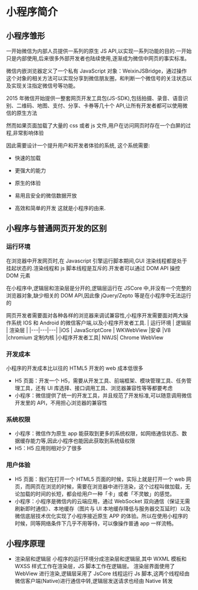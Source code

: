 # 小程序简介

## 小程序雏形

一开始微信为内部人员提供一系列的原生 JS API,以实现一系列功能的目的.一开始只是内部使用,后来很多外部开发者也陆续使用,逐渐成为微信中网页的事实标准。

微信内嵌浏览器定义了一个私有 JavaScript 对象：WeixinJSBridge，通过操作这个对象的相关方法可以实现分享到微信朋友圈，和判断一个微信号的关注状态以及实现关注指定微信号等功能。

2015 年微信开始提供一整套网页开发工具包(JS-SDK),包括拍摄、录音、语音识别、二维码、地图、支付、分享、卡券等几十个 API,让所有开发者都可以使用微信的原生方法

然而如果页面加载了大量的 css 或者 js 文件,用户在访问网页时存在一个白屏的过程,非常影响体验

因此需要设计一个提升用户和开发者体验的系统,
这个系统需要:

- 快速的加载

- 更强大的能力

- 原生的体验

- 易用且安全的微信数据开放

- 高效和简单的开发
  这就是小程序的由来.

## 小程序与普通网页开发的区别

### 运行环境

在浏览器中开发网页时,在 Javascript 引擎运行脚本期间,GUI 渲染线程都是处于挂起状态的.渲染线程和 js 脚本线程是互斥的.开发者可以通过 DOM API 操控 DOM 元素

在小程序中,逻辑层和渲染层是分开的,逻辑层运行在 JSCore 中,并没有一个完整的浏览器对象,缺少相关的 DOM API,因此像 jQuery/Zepto 等是在小程序中无法运行的

网页开发者需要面对各种各样的浏览器来调试兼容性,小程序开发需要面对两大操作系统 IOS 和 Android 的微信客户端,以及小程序开发者工具.
| 运行环境 | 逻辑层 | 渲染层 |
|---|---|---|
|iOS | JavaScriptCore | WKWebView
|安卓 |V8 |chromium 定制内核
|小程序开发者工具| NWJS| Chrome WebView

### 开发成本

小程序的开发成本比以往的 HTML5 开发的 web 成本低很多

- H5 页面：开发一个 H5，需要从开发工具、前端框架、模块管理工具、任务管理工具，还有 UI 库选择、接口调用工具、浏览器兼容性等等都要考虑
- 小程序：微信提供了统一的开发工具，并且规范了开发标准,可以随意调用微信开发里的 API，不用担心浏览器的兼容性

### 系统权限

- 小程序：微信作为原生 app 能获取到更多的系统权限，如网络通信状态、数据缓存能力等,因此小程序也能因此获取到系统级权限
- H5：H5 应用则相对少了很多

### 用户体验

- H5 页面：我们在打开一个 HTML5 页面的时候，实际上就是打开一个 web 网页，而网页在浏览的时候，需要在浏览器中进行渲染，这个过程叫做加载，无论加载的时间的长短，都会给用户一种「卡」或者「不灵敏」的感觉。
- 小程序：小程序是微信内的云端应用，通过 WebSocket 双向通信（保证无需刷新即时通信）、本地缓存（图片与 UI 本地缓存降低与服务器交互延时）以及微信底层技术优化实现了小程序接近原生 APP 的体验。所以在使用小程序的时候，同等网络条件下几乎不用等待，可以像操作普通 app 一样流畅。

## 小程序原理

- 渲染层和逻辑层
  小程序的运行环境分成渲染层和逻辑层,其中 WXML 模板和 WXSS 样式工作在渲染层，JS 脚本工作在逻辑层。
  渲染层界面使用了 WebView 进行渲染,逻辑层采用了 JsCore 线程运行 Js 脚本,这两个线程经由微信客户端(Native)进行通信中转,逻辑层发送请求也经由 Native 转发
